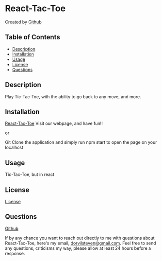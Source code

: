 # React-Tac-Toe

  Created by [Github](https://www.github.com/dorvilsteven)

  ## Table of Contents
  
  - [Description](#Description)
  - [Installation](#Installation)
  - [Usage](#Usage)
  - [License](#License)
  - [Questions](#Questions)
  
  ## Description 
  Play Tic-Tac-Toe, with the ability to go back to any move, and more.

  ## Installation
  [React-Tac-Toe](https://dorvilsteven.github.io/react-tac-toe/)
  Visit our webpage, and have fun!!

  or

  Git Clone the application and simply run npm start to open the page on your localhost

  ## Usage
  Tic-Tac-Toe, but in react
  
  ## License
  [License](https://opensource.org/licenses/MIT)

  ## Questions
  
  [Github](https://www.github.com/dorvilsteven)
  
  If by any chance you want to reach out directly to me with questions about React-Tac-Toe, here's my email, dorvilsteven@gmail.com. Feel free to send any questions, criticisms  my way, please allow at least 24 hours before a response.